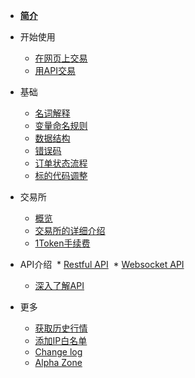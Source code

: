 
* [__简介__](/README.md)

* 开始使用
  * [在网页上交易](/getting-started/website-user)
  * [用API交易](/getting-started/api-user)


* 基础
  * [名词解释](/instruction/word-explanation)
  * [变量命名规则](/instruction/naming-rules)
  * [数据结构](/instruction/data-structure)
  * [错误码](/instruction/error-code)
  * [订单状态流程](/instruction/order-status)
  * [标的代码调整](/instruction/symbol-name-modify)

* 交易所
  * [概览](/exchange-overview)
  * [交易所的详细介绍](/exchange-details)
  * [1Token手续费](/exchange-fees)

* API介绍
  * [Restful API](/api-refer/rest-api)
  * [Websocket API](/api-refer/ws-api)
  * [深入了解API](/api-refer/swagger)

* 更多
  * [获取历史行情](/more/historical-data)
  * [添加IP白名单](/more/ip-white-list)
  * [Change log](/more/change-log)
  * [Alpha Zone](/more/alpha-zone)

